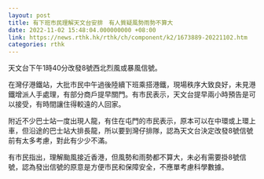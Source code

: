 ```yaml
---
layout: post
title: 有下班市民理解天文台安排　有人質疑風勢雨勢不算大
date: 2022-11-02 15:48:04.000000000 +08:00
link: https://news.rthk.hk/rthk/ch/component/k2/1673889-20221102.htm
categories: rthk
---
```


天文台下午1時40分改發8號西北烈風或暴風信號。

在灣仔港鐵站，大批市民中午過後陸續下班乘搭港鐵，現場秩序大致良好，未見港鐵增派人手處理，有部分商戶提早關門。有市民表示，天文台提早兩小時預告是可以接受，有時間讓住得較遠的人回家。

附近不少巴士站一度出現人龍，有住在屯門的市民表示，原本可以在中環或上環上車，但沿途的巴士站大排長龍，所以要到灣仔排隊，認為天文台決定改發8號信號前有太多考慮，對此有少少不滿。

有市民指出，理解颱風接近香港，但風勢和雨勢都不算大，未必有需要掛8號信號，認為發出信號的原意是方便市民和保障安全，不應單考慮科學數據。
